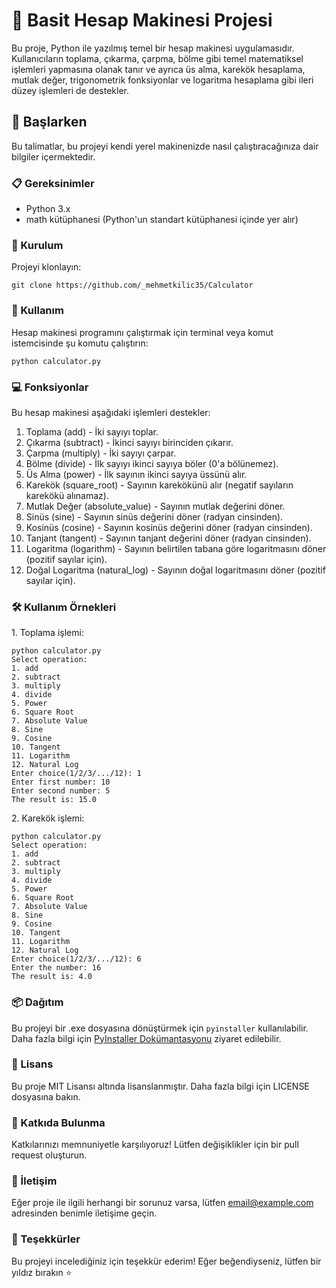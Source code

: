 

<h1>🧮 Basit Hesap Makinesi Projesi</h1>
<p>Bu proje, Python ile yazılmış temel bir hesap makinesi uygulamasıdır. Kullanıcıların toplama, çıkarma, çarpma, bölme gibi temel matematiksel işlemleri yapmasına olanak tanır ve ayrıca üs alma, karekök hesaplama, mutlak değer, trigonometrik fonksiyonlar ve logaritma hesaplama gibi ileri düzey işlemleri de destekler.</p>

<h2>🚀 Başlarken</h2>
<p>Bu talimatlar, bu projeyi kendi yerel makinenizde nasıl çalıştıracağınıza dair bilgiler içermektedir.</p>

<h3>📋 Gereksinimler</h3>
<ul>
    <li>Python 3.x</li>
    <li>math kütüphanesi (Python'un standart kütüphanesi içinde yer alır)</li>
</ul>

<h3>🔧 Kurulum</h3>
<p>Projeyi klonlayın:</p>
<pre><code>git clone https://github.com/_mehmetkilic35/Calculator</code></pre>

<h3>🚀 Kullanım</h3>
<p>Hesap makinesi programını çalıştırmak için terminal veya komut istemcisinde şu komutu çalıştırın:</p>
<pre><code>python calculator.py</code></pre>

<h3>💻 Fonksiyonlar</h3>
<p>Bu hesap makinesi aşağıdaki işlemleri destekler:</p>
<ol>
    <li>Toplama (add) - İki sayıyı toplar.</li>
    <li>Çıkarma (subtract) - İkinci sayıyı birinciden çıkarır.</li>
    <li>Çarpma (multiply) - İki sayıyı çarpar.</li>
    <li>Bölme (divide) - İlk sayıyı ikinci sayıya böler (0'a bölünemez).</li>
    <li>Üs Alma (power) - İlk sayının ikinci sayıya üssünü alır.</li>
    <li>Karekök (square_root) - Sayının karekökünü alır (negatif sayıların karekökü alınamaz).</li>
    <li>Mutlak Değer (absolute_value) - Sayının mutlak değerini döner.</li>
    <li>Sinüs (sine) - Sayının sinüs değerini döner (radyan cinsinden).</li>
    <li>Kosinüs (cosine) - Sayının kosinüs değerini döner (radyan cinsinden).</li>
    <li>Tanjant (tangent) - Sayının tanjant değerini döner (radyan cinsinden).</li>
    <li>Logaritma (logarithm) - Sayının belirtilen tabana göre logaritmasını döner (pozitif sayılar için).</li>
    <li>Doğal Logaritma (natural_log) - Sayının doğal logaritmasını döner (pozitif sayılar için).</li>
</ol>

<h3>🛠️ Kullanım Örnekleri</h3>
<p>1. Toplama işlemi:</p>
<pre><code>python calculator.py
Select operation:
1. add
2. subtract
3. multiply
4. divide
5. Power
6. Square Root
7. Absolute Value
8. Sine
9. Cosine
10. Tangent
11. Logarithm
12. Natural Log
Enter choice(1/2/3/.../12): 1
Enter first number: 10
Enter second number: 5
The result is: 15.0
</code></pre>

<p>2. Karekök işlemi:</p>
<pre><code>python calculator.py
Select operation:
1. add
2. subtract
3. multiply
4. divide
5. Power
6. Square Root
7. Absolute Value
8. Sine
9. Cosine
10. Tangent
11. Logarithm
12. Natural Log
Enter choice(1/2/3/.../12): 6
Enter the number: 16
The result is: 4.0
</code></pre>

<h3>📦 Dağıtım</h3>
<p>Bu projeyi bir .exe dosyasına dönüştürmek için <code>pyinstaller</code> kullanılabilir. Daha fazla bilgi için <a href="https://pyinstaller.readthedocs.io/en/stable/">PyInstaller Dokümantasyonu</a> ziyaret edilebilir.</p>

<h3>📝 Lisans</h3>
<p>Bu proje MIT Lisansı altında lisanslanmıştır. Daha fazla bilgi için LICENSE dosyasına bakın.</p>

<h3>🤝 Katkıda Bulunma</h3>
<p>Katkılarınızı memnuniyetle karşılıyoruz! Lütfen değişiklikler için bir pull request oluşturun.</p>

<h3>📧 İletişim</h3>
<p>Eğer proje ile ilgili herhangi bir sorunuz varsa, lütfen <a href="mailto:contact@kilicmehmet.com">email@example.com</a> adresinden benimle iletişime geçin.</p>

<h3>🌟 Teşekkürler</h3>
<p>Bu projeyi incelediğiniz için teşekkür ederim! Eğer beğendiyseniz, lütfen bir yıldız bırakın ⭐️</p>

</body>
</html>

